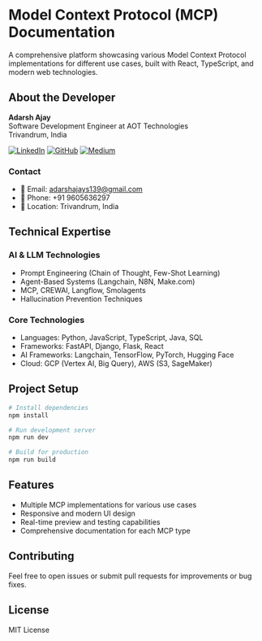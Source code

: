 
# Model Context Protocol (MCP) Documentation

A comprehensive platform showcasing various Model Context Protocol implementations for different use cases, built with React, TypeScript, and modern web technologies.

## About the Developer

**Adarsh Ajay**  
Software Development Engineer at AOT Technologies  
Trivandrum, India

[![LinkedIn](https://img.shields.io/badge/LinkedIn-0077B5?style=for-the-badge&logo=linkedin&logoColor=white)](https://www.linkedin.com/in/adarsh-ajay-9a8073226/)
[![GitHub](https://img.shields.io/badge/GitHub-100000?style=for-the-badge&logo=github&logoColor=white)](https://github.com/achuajays)
[![Medium](https://img.shields.io/badge/Medium-12100E?style=for-the-badge&logo=medium&logoColor=white)](https://medium.com/@your-medium)

### Contact
- 📧 Email: adarshajays139@gmail.com
- 📱 Phone: +91 9605636297
- 📍 Location: Trivandrum, India

## Technical Expertise

### AI & LLM Technologies
- Prompt Engineering (Chain of Thought, Few-Shot Learning)
- Agent-Based Systems (Langchain, N8N, Make.com)
- MCP, CREWAI, Langflow, Smolagents
- Hallucination Prevention Techniques

### Core Technologies
- Languages: Python, JavaScript, TypeScript, Java, SQL
- Frameworks: FastAPI, Django, Flask, React
- AI Frameworks: Langchain, TensorFlow, PyTorch, Hugging Face
- Cloud: GCP (Vertex AI, Big Query), AWS (S3, SageMaker)

## Project Setup

```bash
# Install dependencies
npm install

# Run development server
npm run dev

# Build for production
npm run build
```

## Features
- Multiple MCP implementations for various use cases
- Responsive and modern UI design
- Real-time preview and testing capabilities
- Comprehensive documentation for each MCP type

## Contributing
Feel free to open issues or submit pull requests for improvements or bug fixes.

## License
MIT License
